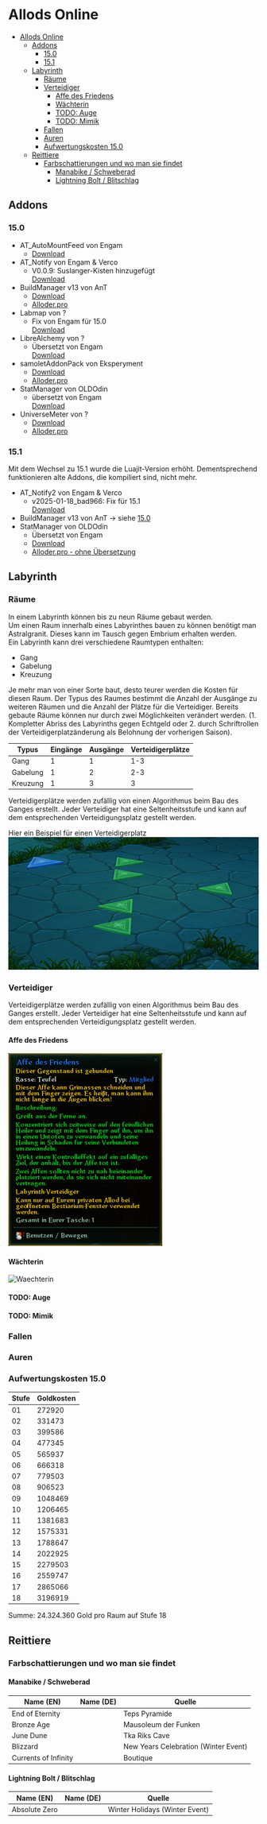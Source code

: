# Allods Online

- [Allods Online](#allods-online)
  - [Addons](#addons)
    - [15.0](#150)
    - [15.1](#151)
  - [Labyrinth](#labyrinth)
    - [Räume](#räume)
    - [Verteidiger](#verteidiger)
      - [Affe des Friedens](#affe-des-friedens)
      - [Wächterin](#wächterin)
      - [TODO: Auge](#todo-auge)
      - [TODO: Mimik](#todo-mimik)
    - [Fallen](#fallen)
    - [Auren](#auren)
    - [Aufwertungskosten 15.0](#aufwertungskosten-150)
  - [Reittiere](#reittiere)
    - [Farbschattierungen und wo man sie findet](#farbschattierungen-und-wo-man-sie-findet)
      - [Manabike / Schweberad](#manabike--schweberad)
      - [Lightning Bolt / Blitschlag](#lightning-bolt--blitschlag)

## Addons
### 15.0
- AT_AutoMountFeed von Engam
  - [Download](Addons/15.0/AT_AutoMountFeed_0.0.7.pak)
- AT_Notify von Engam & Verco
  - V0.0.9: Suslanger-Kisten hinzugefügt<br>[Download](Addons/15.0/AT_Notify_0.0.9.pak)
- BuildManager v13 von AnT
  - [Download](Addons/15.0/BuildManager.zip)
  - [Alloder.pro](https://alloder.pro/files/file/117-buildmanager/?do=download&version=3597)
- Labmap von ?
  - Fix von Engam für 15.0<br>[Download](Addons/15.0/Labmap_15.0.pak)
- LibreAlchemy von ?
  - Übersetzt von Engam<br>[Download](Addons/15.0/LibreAlchemy_15.0.pak)
- samoletAddonPack von Eksperyment
  - [Download](Addons/15.0/samoletAddonPack.zip)
  - [Alloder.pro](https://alloder.pro/files/file/698-samoletaddonpack/?do=download&confirm=1&version=3610&csrfKey=c424323d41c747d547947e2dc2d2a88f)
- StatManager von OLDOdin
  -  übersetzt von Engam<br>[Download](Addons/15.0/StatManager-German-B8.pak)
- UniverseMeter von ?
  - [Download](Addons/15.0/UniverseMeter.pak)
  - [Alloder.pro](https://alloder.pro/files/file/447-universemeter/?do=download&version=3656)

### 15.1
Mit dem Wechsel zu 15.1 wurde die Luajit-Version erhöht. Dementsprechend funktionieren alte Addons, die kompiliert sind, nicht mehr.

- AT_Notify2 von Engam & Verco
  - v2025-01-18_bad966: Fix für 15.1<br>[Download](Addons/15.1/AT_Notify_2025-01-18_bad966.pak)
- BuildManager v13 von AnT -> siehe [15.0](#150)
- StatManager von OLDOdin
  - Übersetzt von Engam
  - [Download](Addons/15.1/StatManager-German-B9.pak)
  - [Alloder.pro - ohne Übersetzung](https://alloder.pro/files/file/373-menedzher-statov-v-shmotestatmanager/)

## Labyrinth

### Räume

In einem Labyrinth können bis zu neun Räume gebaut werden.<br>
Um einen Raum innerhalb eines Labyrinthes bauen zu können benötigt man Astralgranit. Dieses kann im Tausch gegen Embrium erhalten werden.<br>
Ein Labyrinth kann drei verschiedene Raumtypen enthalten:<br>

- Gang
- Gabelung
- Kreuzung

Je mehr man von einer Sorte baut, desto teurer werden die Kosten für diesen Raum. Der Typus des Raumes bestimmt die Anzahl der Ausgänge zu weiteren Räumen und die Anzahl der Plätze für die Verteidiger. Bereits gebaute Räume können nur durch zwei Möglichkeiten verändert werden. (1. Kompletter Abriss des Labyrinths gegen Echtgeld oder 2. durch Schriftrollen der Verteidigerplatzänderung als Belohnung  der vorherigen Saison).<br>

| Typus    | Eingänge | Ausgänge | Verteidigerplätze |
| -------- | -------- | -------- | ----------------- |
| Gang     | 1        | 1        | 1-3               |
| Gabelung | 1        | 2        | 2-3               |
| Kreuzung | 1        | 3        | 3                 |

Verteidigerplätze werden zufällig von einen Algorithmus  beim Bau des Ganges erstellt. Jeder Verteidiger hat eine Seltenheitsstufe und kann auf dem entsprechenden Verteidigungsplatz gestellt werden.<br>

Hier ein Beispiel für einen Verteidigerplatz<br>
![Beispiel VerteidigerPlatz](Images/BeispielVerteidigerPlatz.png)

### Verteidiger

Verteidigerplätze werden zufällig von einen Algorithmus  beim Bau des Ganges erstellt. Jeder Verteidiger hat eine Seltenheitsstufe und kann auf dem entsprechenden Verteidigungsplatz gestellt werden.

#### Affe des Friedens

![Affe des Friedens](Images/AffeDesFriedens.png)

#### Wächterin

![Waechterin](Images/Wächterin.png)

#### TODO: Auge

#### TODO: Mimik



### Fallen

### Auren

### Aufwertungskosten 15.0

| Stufe | Goldkosten |
| ----- | ---------- |
| 01    | 272920     |
| 02    | 331473     |
| 03    | 399586     |
| 04    | 477345     |
| 05    | 565937     |
| 06    | 666318     |
| 07    | 779503     |
| 08    | 906523     |
| 09    | 1048469    |
| 10    | 1206465    |
| 11    | 1381683    |
| 12    | 1575331    |
| 13    | 1788647    |
| 14    | 2022925    |
| 15    | 2279503    |
| 16    | 2559747    |
| 17    | 2865066    |
| 18    | 3196919    |

Summe: 24.324.360 Gold pro Raum auf Stufe 18

## Reittiere

### Farbschattierungen und wo man sie findet

#### Manabike / Schweberad

| Name (EN)            | Name (DE) | Quelle                               |
| -------------------- | --------- | ------------------------------------ |
| End of Eternity      |           | Teps Pyramide                        |
| Bronze Age           |           | Mausoleum der Funken                 |
| June Dune            |           | Tka Riks Cave                        |
| Blizzard             |           | New Years Celebration (Winter Event) |
| Currents of Infinity |           | Boutique                             |

#### Lightning Bolt / Blitschlag

| Name (EN)     | Name (DE) | Quelle                         |
| ------------- | --------- | ------------------------------ |
| Absolute Zero |           | Winter Holidays (Winter Event) |